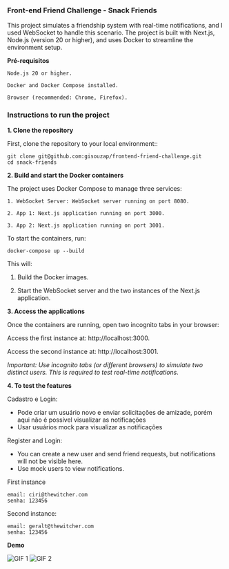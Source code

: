 ### Front-end Friend Challenge - Snack Friends

This project simulates a friendship system with real-time notifications, and I used WebSocket to handle this scenario. The project is built with Next.js, Node.js (version 20 or higher), and uses Docker to streamline the environment setup.

**Pré-requisitos**

```
Node.js 20 or higher.

Docker and Docker Compose installed.

Browser (recommended: Chrome, Firefox).

```

### Instructions to run the project

**1. Clone the repository**

First, clone the repository to your local environment::

```
git clone git@github.com:gisouzap/frontend-friend-challenge.git 
cd snack-friends
```

**2. Build and start the Docker containers**

The project uses Docker Compose to manage three services:

```
1. WebSocket Server: WebSocket server running on port 8080.

2. App 1: Next.js application running on port 3000.
 
3. App 2: Next.js application running on port 3001.

```

To start the containers, run:

`docker-compose up --build`

This will:

1. Build the Docker images.

2. Start the WebSocket server and the two instances of the Next.js application.

**3. Access the applications**

Once the containers are running, open two incognito tabs in your browser:

Access the first instance at: http://localhost:3000.

Access the second instance at: http://localhost:3001.

_Important: Use incognito tabs (or different browsers) to simulate two distinct users. This is required to test real-time notifications._

**4. To test the features**

Cadastro e Login: 
- Pode criar um usuário novo e enviar solicitações de amizade, porém aqui não é possível visualizar as notificações
- Usar usuários mock para visualizar as notificações

Register and Login:
- You can create a new user and send friend requests, but notifications will not be visible here.
- Use mock users to view notifications.

First instance 
```
email: ciri@thewitcher.com
senha: 123456
```


Second instance: 

```
email: geralt@thewitcher.com
senha: 123456
```


**Demo**

![GIF 1](./public/desktopandmobilesnackfriends.gif)
![GIF 2](./public/mobilesnackfriends.gif)
